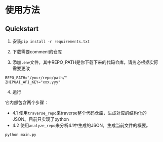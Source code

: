 # 使用方法

## Quickstart

1. 安装`pip install -r requirements.txt`

2. 下载需要comment的仓库

3. 添加`.env`文件，其中REPO_PATH是你下载下来的代码仓库，请务必根据实际需要更改

```
REPO_PATH="/your/repo/path/"
ZHIPUAI_API_KEY="xxx.yyy"
```

4. 运行

它内部包含两个步骤：
- 4.1 使用`traverse_repo`来traverse整个代码仓库，生成对应的结构化的JSON。目前只实现了python
- 4.2 使用`analyze_repo`来分析4.1中生成的JSON，生成当前文件的概要。

```bash
python main.py
```
